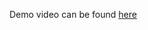 Demo video can be found [here](https://vanderbilt365-my.sharepoint.com/personal/yuanhao_lyu_vanderbilt_edu/_layouts/15/stream.aspx?id=%2Fpersonal%2Fyuanhao%5Flyu%5Fvanderbilt%5Fedu%2FDocuments%2FAttachments%2FPhoton%20Class%20Demo%2Emp4&referrer=StreamWebApp%2EWeb&referrerScenario=AddressBarCopied%2Eview%2E660e40fb%2Da8ff%2D4da8%2D86ef%2D7d5019b7d6e9)

